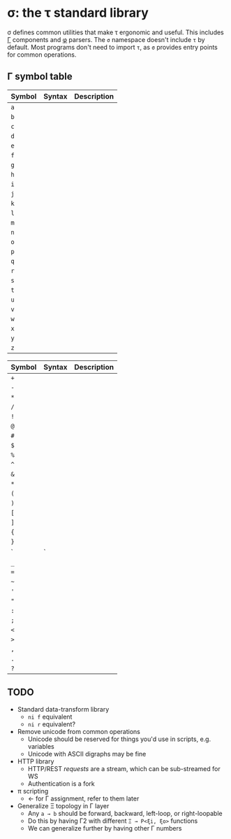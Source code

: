 # σ: the τ standard library
σ defines common utilities that make τ ergonomic and useful. This includes [Γ](doc/Gamma.md) components and [φ](doc/phi.md) parsers. The `σ` namespace doesn't include `τ` by default. Most programs don't need to import `τ`, as `σ` provides entry points for common operations.


## Γ symbol table
| Symbol | Syntax | Description |
|--------|--------|-------------|
| `a`    |        |             |
| `b`    |        |             |
| `c`    |        |             |
| `d`    |        |             |
| `e`    |        |             |
| `f`    |        |             |
| `g`    |        |             |
| `h`    |        |             |
| `i`    |        |             |
| `j`    |        |             |
| `k`    |        |             |
| `l`    |        |             |
| `m`    |        |             |
| `n`    |        |             |
| `o`    |        |             |
| `p`    |        |             |
| `q`    |        |             |
| `r`    |        |             |
| `s`    |        |             |
| `t`    |        |             |
| `u`    |        |             |
| `v`    |        |             |
| `w`    |        |             |
| `x`    |        |             |
| `y`    |        |             |
| `z`    |        |             |

| Symbol | Syntax | Description |
|--------|--------|-------------|
| `+`    |        |             |
| `-`    |        |             |
| `*`    |        |             |
| `/`    |        |             |
| `!`    |        |             |
| `@`    |        |             |
| `#`    |        |             |
| `$`    |        |             |
| `%`    |        |             |
| `^`    |        |             |
| `&`    |        |             |
| `*`    |        |             |
| `(`    |        |             |
| `)`    |        |             |
| `[`    |        |             |
| `]`    |        |             |
| `{`    |        |             |
| `}`    |        |             |
| `      | `      |             |
| `_`    |        |             |
| `=`    |        |             |
| `~`    |        |             |
| `'`    |        |             |
| `"`    |        |             |
| `:`    |        |             |
| `;`    |        |             |
| `<`    |        |             |
| `>`    |        |             |
| `,`    |        |             |
| `.`    |        |             |
| `?`    |        |             |


## TODO
+ Standard data-transform library
  + `ni f` equivalent
  + `ni r` equivalent?
+ Remove unicode from common operations
  + Unicode should be reserved for things you'd use in scripts, e.g. variables
  + Unicode with ASCII digraphs may be fine
+ HTTP library
  + HTTP/REST _requests_ are a stream, which can be sub-streamed for WS
  + Authentication is a fork
+ π scripting
  + ← for Γ assignment, refer to them later
+ Generalize Ξ topology in Γ layer
  + Any `a → b` should be forward, backward, left-loop, or right-loopable
  + Do this by having Γ2 with different `Ξ → P<ξi, ξo>` functions
  + We can generalize further by having other Γ numbers
